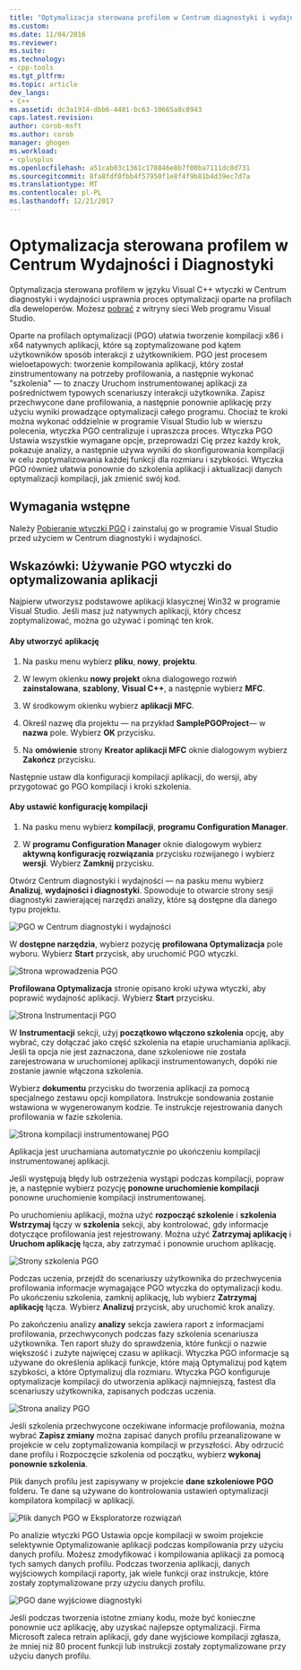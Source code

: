 ```yaml
---
title: "Optymalizacja sterowana profilem w Centrum diagnostyki i wydajności | Dokumentacja firmy Microsoft"
ms.custom: 
ms.date: 11/04/2016
ms.reviewer: 
ms.suite: 
ms.technology:
- cpp-tools
ms.tgt_pltfrm: 
ms.topic: article
dev_langs:
- C++
ms.assetid: dc3a1914-dbb6-4401-bc63-10665a8c8943
caps.latest.revision: 
author: corob-msft
ms.author: corob
manager: ghogen
ms.workload:
- cplusplus
ms.openlocfilehash: a51cab03c1361c178846e8b7f00ba7111dc8d731
ms.sourcegitcommit: 8fa8fdf0fbb4f57950f1e8f4f9b81b4d39ec7d7a
ms.translationtype: MT
ms.contentlocale: pl-PL
ms.lasthandoff: 12/21/2017
---
```

# <a name="profile-guided-optimization-in-the-performance-and-diagnostics-hub"></a>Optymalizacja sterowana profilem w Centrum Wydajności i Diagnostyki
Optymalizacja sterowana profilem w języku Visual C++ wtyczki w Centrum diagnostyki i wydajności usprawnia proces optymalizacji oparte na profilach dla deweloperów. Możesz [pobrać](http://go.microsoft.com/fwlink/p/?LinkId=327915) z witryny sieci Web programu Visual Studio.  
  
 Oparte na profilach optymalizacji (PGO) ułatwia tworzenie kompilacji x86 i x64 natywnych aplikacji, które są zoptymalizowane pod kątem użytkowników sposób interakcji z użytkownikiem. PGO jest procesem wieloetapowych: tworzenie kompilowania aplikacji, który został zinstrumentowany na potrzeby profilowania, a następnie wykonać "szkolenia" — to znaczy Uruchom instrumentowanej aplikacji za pośrednictwem typowych scenariuszy interakcji użytkownika. Zapisz przechwycone dane profilowania, a następnie ponownie aplikację przy użyciu wyniki prowadzące optymalizacji całego programu. Chociaż te kroki można wykonać oddzielnie w programie Visual Studio lub w wierszu polecenia, wtyczka PGO centralizuje i upraszcza proces. Wtyczka PGO Ustawia wszystkie wymagane opcje, przeprowadzi Cię przez każdy krok, pokazuje analizy, a następnie używa wyniki do skonfigurowania kompilacji w celu zoptymalizowania każdej funkcji dla rozmiaru i szybkości. Wtyczka PGO również ułatwia ponownie do szkolenia aplikacji i aktualizacji danych optymalizacji kompilacji, jak zmienić swój kod.  
  
## <a name="prerequisites"></a>Wymagania wstępne  
 Należy [Pobieranie wtyczki PGO](http://go.microsoft.com/fwlink/p/?LinkId=327915) i zainstaluj go w programie Visual Studio przed użyciem w Centrum diagnostyki i wydajności.  
  
## <a name="walkthrough-using-the-pgo-plug-in-to-optimize-an-app"></a>Wskazówki: Używanie PGO wtyczki do optymalizowania aplikacji  
 Najpierw utworzysz podstawowe aplikacji klasycznej Win32 w programie Visual Studio. Jeśli masz już natywnych aplikacji, który chcesz zoptymalizować, można go używać i pominąć ten krok.  
  
#### <a name="to-create-an-app"></a>Aby utworzyć aplikację  
  
1.  Na pasku menu wybierz **pliku**, **nowy**, **projektu**.  
  
2.  W lewym okienku **nowy projekt** okna dialogowego rozwiń **zainstalowana**, **szablony**, **Visual C++**, a następnie wybierz  **MFC**.  
  
3.  W środkowym okienku wybierz **aplikacji MFC**.  
  
4.  Określ nazwę dla projektu — na przykład **SamplePGOProject**— w **nazwa** pole. Wybierz **OK** przycisku.  
  
5.  Na **omówienie** strony **Kreator aplikacji MFC** oknie dialogowym wybierz **Zakończ** przycisku.  
  
 Następnie ustaw dla konfiguracji kompilacji aplikacji, do wersji, aby przygotować go PGO kompilacji i kroki szkolenia.  
  
#### <a name="to-set-the-build-configuration"></a>Aby ustawić konfigurację kompilacji  
  
1.  Na pasku menu wybierz **kompilacji**, **programu Configuration Manager**.  
  
2.  W **programu Configuration Manager** oknie dialogowym wybierz **aktywną konfigurację rozwiązania** przycisku rozwijanego i wybierz **wersji**. Wybierz **Zamknij** przycisku.  
  
 Otwórz Centrum diagnostyki i wydajności — na pasku menu wybierz **Analizuj**, **wydajności i diagnostyki**. Spowoduje to otwarcie strony sesji diagnostyki zawierającej narzędzi analizy, które są dostępne dla danego typu projektu.  
  
 ![PGO w Centrum diagnostyki i wydajności](../../build/reference/media/pgofig0hub.png "PGOFig0Hub")  
  
 W **dostępne narzędzia**, wybierz pozycję **profilowana Optymalizacja** pole wyboru. Wybierz **Start** przycisk, aby uruchomić PGO wtyczki.  
  
 ![Strona wprowadzenia PGO](../../build/reference/media/pgofig1start.png "PGOFig1Start")  
  
 **Profilowana Optymalizacja** stronie opisano kroki używa wtyczki, aby poprawić wydajność aplikacji. Wybierz **Start** przycisku.  
  
 ![Strona Instrumentacji PGO](../../build/reference/media/pgofig2instrument.png "PGOFig2Instrument")  
  
 W **Instrumentacji** sekcji, użyj **początkowo włączono szkolenia** opcję, aby wybrać, czy dołączać jako część szkolenia na etapie uruchamiania aplikacji. Jeśli ta opcja nie jest zaznaczona, dane szkoleniowe nie została zarejestrowana w uruchomionej aplikacji instrumentowanych, dopóki nie zostanie jawnie włączona szkolenia.  
  
 Wybierz **dokumentu** przycisku do tworzenia aplikacji za pomocą specjalnego zestawu opcji kompilatora. Instrukcje sondowania zostanie wstawiona w wygenerowanym kodzie. Te instrukcje rejestrowania danych profilowania w fazie szkolenia.  
  
 ![Strona kompilacji instrumentowanej PGO](../../build/reference/media/pgofig3build.PNG "PGOFig3Build")  
  
 Aplikacja jest uruchamiana automatycznie po ukończeniu kompilacji instrumentowanej aplikacji.  
  
 Jeśli występują błędy lub ostrzeżenia wystąpi podczas kompilacji, popraw je, a następnie wybierz pozycję **ponowne uruchomienie kompilacji** ponowne uruchomienie kompilacji instrumentowanej.  
  
 Po uruchomieniu aplikacji, można użyć **rozpocząć szkolenie** i **szkolenia Wstrzymaj** łączy w **szkolenia** sekcji, aby kontrolować, gdy informacje dotyczące profilowania jest rejestrowany. Można użyć **Zatrzymaj aplikację** i **Uruchom aplikację** łącza, aby zatrzymać i ponownie uruchom aplikację.  
  
 ![Strony szkolenia PGO](../../build/reference/media/pgofig4training.PNG "PGOFig4Training")  
  
 Podczas uczenia, przejdź do scenariuszy użytkownika do przechwycenia profilowania informacje wymagające PGO wtyczka do optymalizacji kodu. Po ukończeniu szkolenia, zamknij aplikację, lub wybierz **Zatrzymaj aplikację** łącza. Wybierz **Analizuj** przycisk, aby uruchomić krok analizy.  
  
 Po zakończeniu analizy **analizy** sekcja zawiera raport z informacjami profilowania, przechwyconych podczas fazy szkolenia scenariusza użytkownika. Ten raport służy do sprawdzenia, które funkcji o nazwie większość i zużyte najwięcej czasu w aplikacji. Wtyczka PGO informacje są używane do określenia aplikacji funkcje, które mają Optymalizuj pod kątem szybkości, a które Optymalizuj dla rozmiaru. Wtyczka PGO konfiguruje optymalizacje kompilacji do utworzenia aplikacji najmniejszą, fastest dla scenariuszy użytkownika, zapisanych podczas uczenia.  
  
 ![Strona analizy PGO](../../build/reference/media/pgofig5analyze.png "PGOFig5Analyze")  
  
 Jeśli szkolenia przechwycone oczekiwane informacje profilowania, można wybrać **Zapisz zmiany** można zapisać danych profilu przeanalizowane w projekcie w celu zoptymalizowania kompilacji w przyszłości. Aby odrzucić dane profilu i Rozpoczęcie szkolenia od początku, wybierz **wykonaj ponownie szkolenia**.  
  
 Plik danych profilu jest zapisywany w projekcie **dane szkoleniowe PGO** folderu. Te dane są używane do kontrolowania ustawień optymalizacji kompilatora kompilacji w aplikacji.  
  
 ![Plik danych PGO w Eksploratorze rozwiązań](../../build/reference/media/pgofig6data.png "PGOFig6Data")  
  
 Po analizie wtyczki PGO Ustawia opcje kompilacji w swoim projekcie selektywnie Optymalizowanie aplikacji podczas kompilowania przy użyciu danych profilu. Możesz zmodyfikować i kompilowania aplikacji za pomocą tych samych danych profilu. Podczas tworzenia aplikacji, danych wyjściowych kompilacji raporty, jak wiele funkcji oraz instrukcje, które zostały zoptymalizowane przy użyciu danych profilu.  
  
 ![PGO dane wyjściowe diagnostyki](../../build/reference/media/pgofig7diagnostics.png "PGOFig7Diagnostics")  
  
 Jeśli podczas tworzenia istotne zmiany kodu, może być konieczne ponownie ucz aplikację, aby uzyskać najlepsze optymalizacji. Firma Microsoft zaleca retrain aplikacji, gdy dane wyjściowe kompilacji zgłasza, że mniej niż 80 procent funkcji lub instrukcji zostały zoptymalizowane przy użyciu danych profilu.